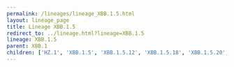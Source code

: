 ```yaml
---
permalink: /lineages/lineage_XBB.1.5.html
layout: lineage_page
title: Lineage XBB.1.5
redirect_to: ../lineage.html?lineage=XBB.1.5
lineage: XBB.1.5
parent: XBB.1
children: ['HZ.1', 'XBB.1.5', 'XBB.1.5.12', 'XBB.1.5.18', 'XBB.1.5.20', 'XBB.1.5.46', 'XBB.1.5.52', 'XBB.1.5.72']
---
```

